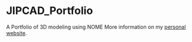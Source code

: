 # JIPCAD_Portfolio
A Portfolio of 3D modeling using NOME
More information on my [personal website](<https://charlescai.com/posts/jipcadreport/>).
